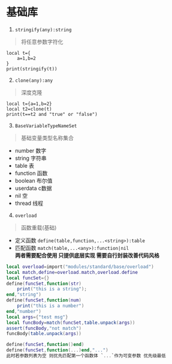 # 基础库
1. `stringify(any):string`
> 将任意参数字符化
```
local t={
    a=1,b=2
}
print(stringify(t))
```
2. `clone(any):any`
> 深度克隆
```
local t={a=1,b=2}
local t2=clone(t)
print(t==t2 and "true" or "false")
```
3. `BaseVariableTypeNameSet`
> 基础变量类型名称集合
* number    数字
* string    字符串
* table     表
* function  函数
* boolean   布尔值
* userdata  c数据
* nil       空
* thread    线程
4. `overload`
> 函数重载(基础)
* 定义函数
`define(table,function,...<string>):table`
* 匹配函数
`match(table,...<any>):function|nil`  
**两者需要配合使用 只提供底层实现 需要自行封装改善代码风格**
```lua
local overload=import("modules/standard/base/overload")
local match,define=overload.match,overload.define
local funcSet={}
define(funcSet,function(str)
    print("this is a string");
end,"string")
define(funcSet,function(num)
    print("this is a number")
end,"number")
local args={"test msg"}
local funcBody=match(funcSet,table.unpack(args))
assert(funcBody,"not match")
funcBody(table.unpack(args))
```
```lua
define(funcSet,function()end)
define(funcSet,function(...)end,"...")
此时若参数列表为空 则优先匹配第一个函数体 `...`作为可变参数 优先级最低
```
